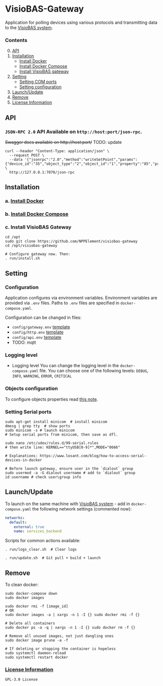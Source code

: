 # VisioBAS-Gateway

Application for polling devices using various protocols and transmitting data to
the [VisioBAS system](https://github.com/NPPElement/visiobas-broker).

### Contents

0. [API](#API)
1. [Installation](#Installation)
    - [Install Docker](#a-Install-Docker)
    - [Install Docker Compose](#b-Install-Docker-Compose)
    - [Install VisioBAS gateway](#c-Install-VisioBAS-Gateway)
2. [Setting](#Setting)
    - [Setting COM ports](#Setting-Serial-ports)
    - [Setting configuration](#Setting-configuration)
3. [Launch/Update](#LaunchUpdate)
4. [Remove](#Remove)
5. [License Information](#License-Information)

## API

### `JSON-RPC 2.0` API Available on `http://host:port/json-rpc`.

~~Swagger docs available on http://host:port/~~ TODO: update

```shell
curl --header "Content-Type: application/json" \
  --request POST \
  --data '{"jsonrpc":"2.0","method":"writeSetPoint","params":{"device_id":"35","object_type":"2","object_id":"1","property":"85","priority":"10","index":"-1","tag":"9","value":"40"},"id":""}' \
  http://127.0.0.1:7070/json-rpc
```

## Installation

### a. [Install Docker](https://docs.docker.com/engine/install/)

### b. [Install Docker Compose](https://docs.docker.com/compose/install/)

### c. Install VisioBAS Gateway

```shell
cd /opt
sudo git clone https://github.com/NPPElement/visiobas-gateway
cd /opt/visiobas-gateway

# Configure gateway now. Then:
. run/install.sh
```

## Setting

### Configuration

Application configures via environment variables. Environment variables are provided via `.env` files. Paths to `.env` files
are specified in `docker-compose.yaml`.

Configuration can be changed in files:

- `config/gateway.env` [template](/config/templates/gateway.env)
- `config/http.env` [template](/config/templates/http.env)
- `config/api.env` [template](/config/templates/api.env)
- TODO: mqtt

### Logging level

- Logging level You can change the logging level in the `docker-compose.yaml` file. You can choose one of the following
  levels: `DEBUG`, `INFO`, `WARNING`, `ERROR`, `CRITICAL`

### Objects configuration

To configure objects properties read [this note](/docs/properties_ru.md).

### Setting Serial ports

```shell
sudo apt-get install minicom  # install minicom
dmesg | grep tty  # show ports
sudo minicom -s # launch minicom
# Setup serial ports from minicom, then save as dfl.

sudo nano /etc/udev/rules.d/99-serial.rules
# then write line: KERNEL=="ttyUSB[0-9]*",MODE="0666"

# Explanations: https://www.losant.com/blog/how-to-access-serial-devices-in-docker

# Before launch gateway, ensure user in the `dialout` group
sudo usermod -a -G dialout username # add to `dialout` group
id username # check user\group info
```

## Launch/Update

To launch on the same machine with [VisioBAS system](https://github.com/NPPElement/visiobas-broker) - add
in `docker-compose.yaml` the following network settings (commented now):

```yaml
networks:
  default:
    external: true
    name: services_backend
```

Scripts for common actions available:

```shell
. run/logs_clear.sh  # Clear logs

. run/update.sh  # Git pull + build + launch
```

## Remove

To clean docker:

```shell
sudo docker-compose down 
sudo docker images

sudo docker rmi -f [image_id]
# OR
sudo docker images -a | xargs -n 1 -I {} sudo docker rmi -f {}
```

```shell
# Delete all containers
sudo docker ps -a -q | xargs -n 1 -I {} sudo docker rm -f {}

# Remove all unused images, not just dangling ones
sudo docker image prune -a -f

# If deleting or stopping the container is hopeless
sudo systemctl daemon-reload
sudo systemctl restart docker
```

### [License Information](/LICENSE)

`GPL-3.0 License`
